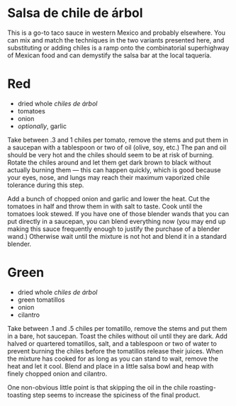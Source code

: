 Salsa de chile de árbol
=======================

This is a go-to taco sauce in western Mexico and probably elsewhere. You can
mix and match the techniques in the two variants presented here, and substituting
or adding chiles is a ramp onto the combinatorial superhighway of Mexican food and
can demystify the salsa bar at the local taquería.

# Red

* dried whole *chiles de árbol*
* tomatoes
* onion
* *optionally*, garlic

Take between .3 and 1 chiles per tomato, remove the stems and put them in a
saucepan with a tablespoon or two of oil (olive, soy, etc.) The pan and oil should be very
hot and the chiles should seem to be at risk of burning. Rotate the
chiles around and let them get dark brown to black without actually burning them —
this can happen quickly, which is good because your eyes, nose, and lungs
may reach their maximum vaporized chile tolerance during this step.

Add a bunch of chopped onion and garlic and lower the heat. Cut the tomatoes
in half and throw them in with salt to taste. Cook until the tomatoes look stewed.
If you have one of those blender wands that you can put directly in a saucepan,
you can blend everything now (you may end up making this sauce frequently enough
to justify the purchase of a blender wand.) Otherwise wait until the mixture
is not hot and blend it in a standard blender.

# Green

* dried whole *chiles de árbol*
* green tomatillos
* onion
* cilantro

Take between .1 and .5 chiles per tomatillo, remove the stems and put them in a bare, hot saucepan.
Toast the chiles without oil until they are dark. Add halved or quartered tomatillos, salt, and a
tablespoon or two of water to prevent burning the chiles before the tomatillos release
their juices. When the mixture has cooked for as long as you can stand to wait, remove
the heat and let it cool. Blend and place in a little salsa bowl and heap with finely
chopped onion and cilantro.

One non-obvious little point is that skipping the oil in the chile roasting-toasting
step seems to increase the spiciness of the final product.
